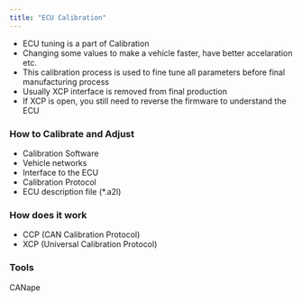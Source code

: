 ```yaml
---
title: "ECU Calibration"
---
```


- ECU tuning is a part of Calibration
- Changing some values to make a vehicle faster, have better accelaration etc.
- This calibration process is used to fine tune all parameters before final manufacturing process
- Usually XCP interface is removed from final production
- If XCP is open, you still need to reverse the firmware to understand the ECU

### How to Calibrate and Adjust

- Calibration Software
- Vehicle networks
- Interface to the ECU
- Calibration Protocol
- ECU description file (*.a2l)

### How does it work

- CCP (CAN Calibration Protocol)
- XCP (Universal Calibration Protocol)

### Tools

CANape
